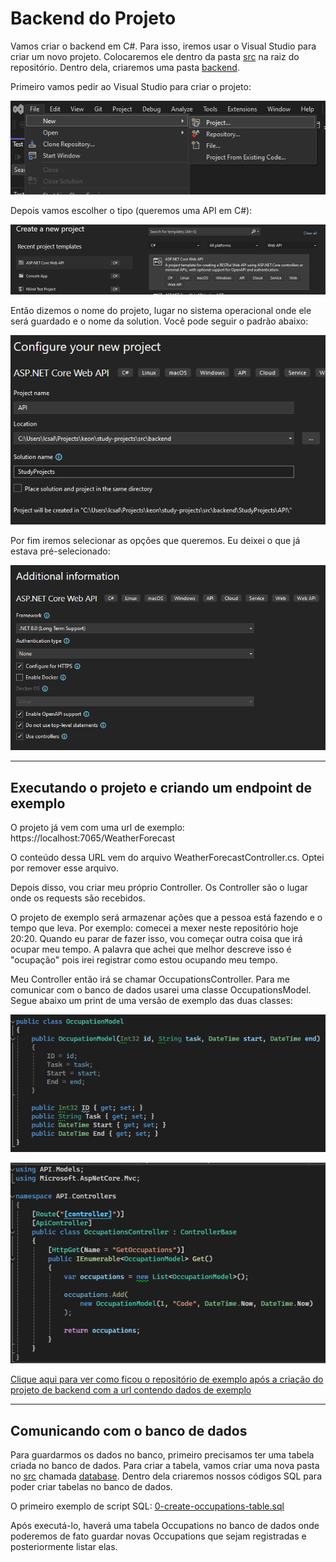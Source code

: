 # Backend do Projeto

Vamos criar o backend em C#. Para isso, iremos usar o Visual Studio para
criar um novo projeto. Colocaremos ele dentro da pasta [src](../src) na
raiz do repositório. Dentro dela, criaremos uma pasta
[backend](../src/backend).

Primeiro vamos pedir ao Visual Studio para criar o projeto:

![Menu para criar projeto](2.0.new-project-menu.png)

Depois vamos escolher o tipo (queremos uma API em C#):

![Escolha do tipo do projeto](2.1.new-project-type.png)

Então dizemos o nome do projeto, lugar no sistema operacional onde ele
será guardado e o nome da solution. Você pode seguir o padrão abaixo:

![Nome e pasta do projeto](2.2.new-project-name.png)

Por fim iremos selecionar as opções que queremos. Eu deixei o que já
estava pré-selecionado:

![Opções do projeto](2.3.new-project-options.png)

---

## Executando o projeto e criando um endpoint de exemplo

O projeto já vem com uma url de exemplo:
https://localhost:7065/WeatherForecast

O conteúdo dessa URL vem do arquivo WeatherForecastController.cs. Optei
por remover esse arquivo.

Depois disso, vou criar meu próprio Controller. Os Controller são o
lugar onde os requests são recebidos.

O projeto de exemplo será armazenar ações que a pessoa está fazendo e o
tempo que leva. Por exemplo: comecei a mexer neste repositório hoje
20:20. Quando eu parar de fazer isso, vou começar outra coisa que irá
ocupar meu tempo. A palavra que achei que melhor descreve isso é
"ocupação" pois irei registrar como estou ocupando meu tempo.

Meu Controller então irá se chamar OccupationsController. Para me
comunicar com o banco de dados usarei uma classe OccupationsModel. Segue
abaixo um print de uma versão de exemplo das duas classes:

![Model de Occupation](2.4.occupation-model.png)

![Controller de Ocuppation](2.5.occupation-controller.png)

[Clique aqui para ver como ficou o repositório de exemplo após a criação do projeto de backend com a url contendo dados de exemplo]

---

## Comunicando com o banco de dados

Para guardarmos os dados no banco, primeiro precisamos ter uma tabela
criada no banco de dados. Para criar a tabela, vamos criar uma nova
pasta no [src](../src) chamada [database](../src/database). Dentro dela
criaremos nossos códigos SQL para poder criar tabelas no banco de dados.

O primeiro exemplo de script SQL:
[0-create-occupations-table.sql](../src/database/0-create-occupations-table.sql)

Após executá-lo, haverá uma tabela Occupations no banco de dados onde
poderemos de fato guardar novas Occupations que sejam registradas e
posteriormente listar elas.






[Clique aqui para ver como ficou o repositório de exemplo após a criação do projeto de backend com a url contendo dados de exemplo]:https://github.com/darakeon/study-projects/tree/3-backend-example-data
